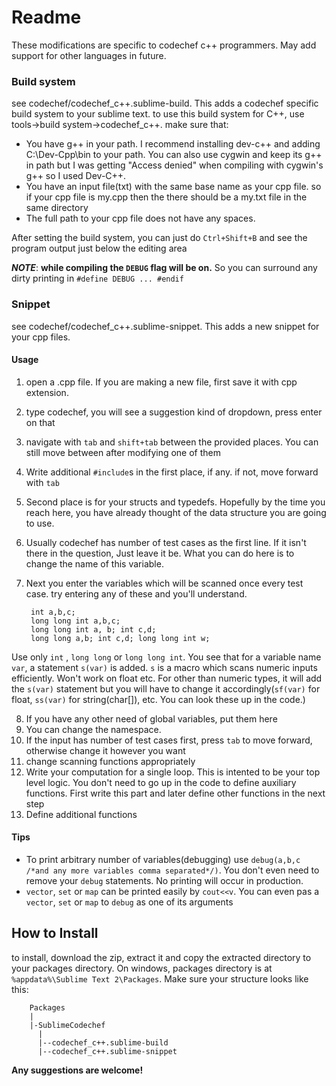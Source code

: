 # Readme

These modifications are specific to codechef c++ programmers. May add support for other languages in future.
### Build system
see codechef/codechef_c++.sublime-build. This adds a codechef specific build system to your sublime text. to use this build system for C++, use tools->build system->codechef_c++. make sure that:
* You have g++ in your path. I recommend installing dev-c++ and adding C:\Dev-Cpp\bin to your path. You can also use cygwin and keep its g++ in path but I was getting "Access denied" when compiling with cygwin's g++ so I used Dev-C++.
* You have an input file(txt) with the same base name as your cpp file. so if your cpp file is my.cpp then the there should be a my.txt file in the same directory
* The full path to your cpp file does not have any spaces.

After setting the build system, you can just do `Ctrl+Shift+B` and see the program output just below the editing area


***NOTE***: **while compiling the `DEBUG` flag will be on.** So you can surround any dirty printing in `#define DEBUG ... #endif`

### Snippet
see codechef/codechef_c++.sublime-snippet. This adds a new snippet for your cpp files.

#### Usage
1. open a .cpp file. If you are making a new file, first save it with cpp extension.
2. type codechef, you will see a suggestion kind of dropdown, press enter on that
3. navigate with `tab` and `shift+tab` between the provided places. You can still move between after modifying one of them
4. Write additional `#include`s in the first place, if any. if not, move forward with `tab`
5. Second place is for your structs and typedefs. Hopefully by the time you reach here, you have already thought of the data structure you are going to use.
6. Usually codechef has number of test cases as the first line. If it isn't there in the question, Just leave it be. What you can do here is to change the name of this variable.
7. Next you enter the variables which will be scanned once every test case. try entering any of these and you'll understand. 

    
        int a,b,c;
        long long int a,b,c;
        long long int a, b; int c,d;
        long long a,b; int c,d; long long int w;
Use only `int` , `long long` or `long long int`. You see that for a variable name `var`, a statement `s(var)` is added. `s` is a macro which scans numeric inputs efficiently. Won't work on float etc. For other than numeric types, it will add the `s(var)` statement but you will have to change it accordingly(`sf(var)` for float, `ss(var)` for string(char[]), etc. You can look these up in the code.)

8. If you have any other need of global variables, put them here
9. You can change the namespace.
10. If the input has number of test cases first, press `tab` to move forward, otherwise change it however you want
11. change scanning functions appropriately
12. Write your computation for a single loop. This is intented to be your top level logic. You don't need to go up in the code to define auxiliary functions. First write this part and later define other functions in the next step
13. Define additional functions

#### Tips
* To print arbitrary number of variables(debugging) use `debug(a,b,c /*and any more variables comma separated*/)`. You don't even need to remove your `debug` statements. No printing will occur in production. 
* `vector`, `set` or `map` can be printed easily by `cout<<v`. You can even pas a `vector`, `set` or `map` to `debug` as one of its arguments

## How to Install
to install, download the zip, extract it and copy the extracted directory to your packages directory. On windows, packages directory is at `%appdata%\Sublime Text 2\Packages`. Make sure your structure looks like this:

        Packages
        |
        |-SublimeCodechef
          |
          |--codechef_c++.sublime-build
          |--codechef_c++.sublime-snippet



**Any suggestions are welcome!**
